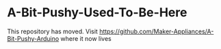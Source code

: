 # A-Bit-Pushy-Used-To-Be-Here
This repository has moved.
Visit https://github.com/Maker-Appliances/A-Bit-Pushy-Arduino where it now lives

